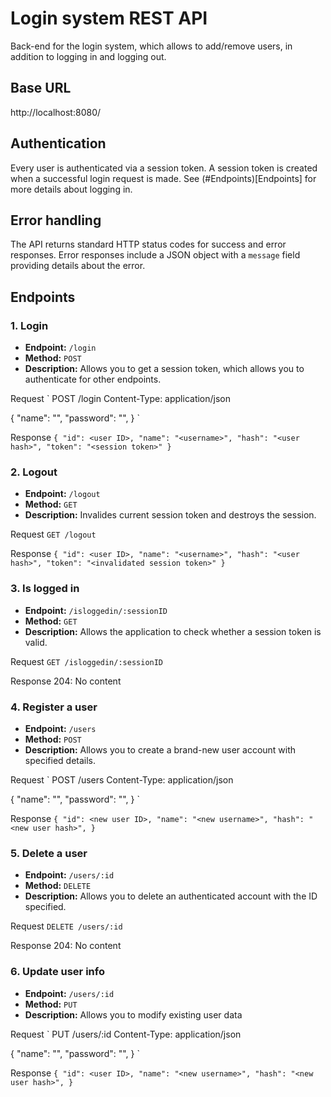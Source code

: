 # Login system REST API
Back-end for the login system, which allows to add/remove users, in addition to logging in and logging out.

## Base URL
http://localhost:8080/

## Authentication
Every user is authenticated via a session token. A session token is created when a successful login request is made. See (#Endpoints)[Endpoints] for more details about logging in.

## Error handling
The API returns standard HTTP status codes for success and error responses. Error responses include a JSON object with a `message` field providing details about the error.

## Endpoints
### 1. Login

- **Endpoint:** `/login`
- **Method:** `POST`
- **Description:** Allows you to get a session token, which allows you to authenticate for other endpoints.

Request
`
POST /login
Content-Type: application/json

{
"name": "<account username>",
"password": "<account password>",
}
`

Response
`
{
    "id": <user ID>,
    "name": "<username>",
    "hash": "<user hash>",
    "token": "<session token>"
}
`


### 2. Logout

- **Endpoint:** `/logout`
- **Method:** `GET`
- **Description:** Invalides current session token and destroys the session.

Request
`
GET /logout
`

Response
`
{
"id": <user ID>,
"name": "<username>",
"hash": "<user hash>",
"token": "<invalidated session token>"
}
`


### 3. Is logged in

- **Endpoint:** `/isloggedin/:sessionID`
- **Method:** `GET`
- **Description:** Allows the application to check whether a session token is valid.

Request
`
GET /isloggedin/:sessionID
`

Response
204: No content


### 4. Register a user

- **Endpoint:** `/users`
- **Method:** `POST`
- **Description:** Allows you to create a brand-new user account with specified details.

Request
`
POST /users
Content-Type: application/json

{
"name": "<account username>",
"password": "<account password>",
}
`

Response
`
{
"id": <new user ID>,
"name": "<new username>",
"hash": "<new user hash>",
}
`

### 5. Delete a user

- **Endpoint:** `/users/:id`
- **Method:** `DELETE`
- **Description:** Allows you to delete an authenticated account with the ID specified.

Request
`
DELETE /users/:id
`

Response
204: No content

### 6. Update user info

- **Endpoint:** `/users/:id`
- **Method:** `PUT`
- **Description:** Allows you to modify existing user data

Request
`
PUT /users/:id
Content-Type: application/json

{
"name": "<new username>",
"password": "<new password>",
}
`


Response
`
{
"id": <user ID>,
"name": "<new username>",
"hash": "<new user hash>",
}
`